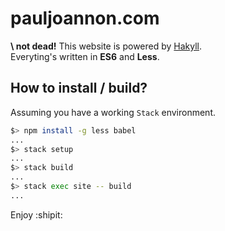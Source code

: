 # pauljoannon.com

**\ not dead!** This website is powered by [Hakyll](https://github.com/jaspervdj/hakyll).  
Everyting's written in **ES6** and **Less**.

## How to install / build?
Assuming you have a working `Stack` environment.
```bash
$> npm install -g less babel
...
$> stack setup
...
$> stack build
...
$> stack exec site -- build
...
```

Enjoy :shipit:
